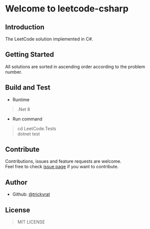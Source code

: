 # Welcome to leetcode-csharp

## Introduction

The LeetCode solution implemented in C#.  

## Getting Started

All solutions are sorted in ascending order according to the problem number.  

## Build and Test

- Runtime  

> .Net 8

- Run command  

> cd LeetCode.Tests  
> dotnet test  

## Contribute

Contributions, issues and feature requests are welcome.  
Feel free to check [issue page](https://github.com/leetcode-csharp/issues) if you want to contribute.

## Author

- Github: [@trickyrat](https://github.com/trickyrat)

## License

> MIT LICENSE
